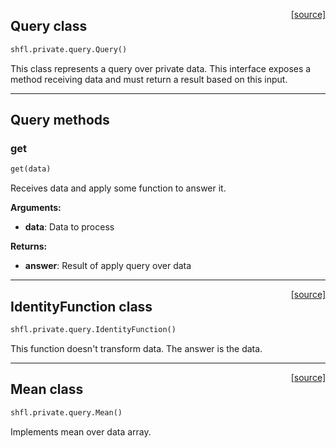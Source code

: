 <span style="float:right;">[[source]](https://github.com/sherpaai/Sherpa.FL/blob/master/shfl/private/query.py#L5)</span>
## Query class

```python
shfl.private.query.Query()
```


This class represents a query over private data. This interface exposes a method receiving
data and must return a result based on this input.


---
## Query methods

### get


```python
get(data)
```



Receives data and apply some function to answer it.

__Arguments:__

- __data__: Data to process

__Returns:__

- __answer__: Result of apply query over data
    
----

<span style="float:right;">[[source]](https://github.com/sherpaai/Sherpa.FL/blob/master/shfl/private/query.py#L24)</span>
## IdentityFunction class

```python
shfl.private.query.IdentityFunction()
```


This function doesn't transform data. The answer is the data.

----

<span style="float:right;">[[source]](https://github.com/sherpaai/Sherpa.FL/blob/master/shfl/private/query.py#L32)</span>
## Mean class

```python
shfl.private.query.Mean()
```


Implements mean over data array.
